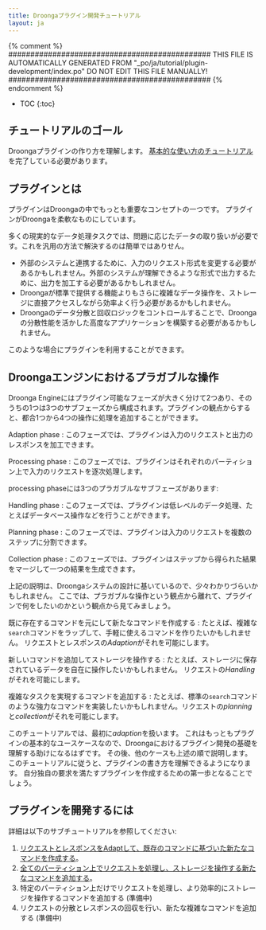 ```yaml
---
title: Droongaプラグイン開発チュートリアル
layout: ja
---
```


{% comment %}
##############################################
  THIS FILE IS AUTOMATICALLY GENERATED FROM
  "_po/ja/tutorial/plugin-development/index.po"
  DO NOT EDIT THIS FILE MANUALLY!
##############################################
{% endcomment %}


* TOC
{:toc}

## チュートリアルのゴール

Droongaプラグインの作り方を理解します。
[基本的な使い方のチュートリアル][basic tutorial]を完了している必要があります。


## プラグインとは

プラグインはDroongaの中でもっとも重要なコンセプトの一つです。
プラグインがDroongaを柔軟なものにしています。

多くの現実的なデータ処理タスクでは、問題に応じたデータの取り扱いが必要です。これを汎用の方法で解決するのは簡単ではありせん。

 * 外部のシステムと連携するために、入力のリクエスト形式を変更する必要があるかもしれません。外部のシステムが理解できるような形式で出力するために、出力を加工する必要があるかもしれません。
 * Droongaが標準で提供する機能よりもさらに複雑なデータ操作を、ストレージに直接アクセスしながら効率よく行う必要があるかもしれません。
 * Droongaのデータ分散と回収ロジックをコントロールすることで、Droongaの分散性能を活かした高度なアプリケーションを構築する必要があるかもしれません。

このような場合にプラグインを利用することができます。

## Droongaエンジンにおけるプラガブルな操作

Droonga Engineにはプラグイン可能なフェーズが大きく分けて2つあり、そのうちの1つは3つのサブフェーズから構成されます。プラグインの観点からすると、都合1つから4つの操作に処理を追加することができます。

Adaption phase
: このフェーズでは、プラグインは入力のリクエストと出力のレスポンスを加工できます。

Processing phase
: このフェーズでは、プラグインはそれぞれのパーティション上で入力のリクエストを逐次処理します。

processing phaseには3つのプラガブルなサブフェーズがあります:

Handling phase
: このフェーズでは、プラグインは低レベルのデータ処理、たとえばデータベース操作などを行うことができます。

Planning phase
: このフェーズでは、プラグインは入力のリクエストを複数のステップに分割できます。

Collection phase
: このフェーズでは、プラグインはステップから得られた結果をマージして一つの結果を生成できます。

上記の説明は、Droongaシステムの設計に基いているので、少々わかりづらいかもしれません。
ここでは、プラガブルな操作という観点から離れて、プラグインで何をしたいのかという観点から見てみましょう。

既に存在するコマンドを元にして新たなコマンドを作成する
: たとえば、複雑な`search`コマンドをラップして、手軽に使えるコマンドを作りたいかもしれません。
  リクエストとレスポンスの*Adaption*がそれを可能にします。

新しいコマンドを追加してストレージを操作する
: たとえば、ストレージに保存されているデータを自在に操作したいかもしれません。
  リクエストの*Handling*がそれを可能にします。

複雑なタスクを実現するコマンドを追加する
: たとえば、標準の`search`コマンドのような強力なコマンドを実装したいかもしれません。リクエストの*planning*と*collection*がそれを可能にします。

このチュートリアルでは、最初に*adaption*を扱います。
これはもっともプラグインの基本的なユースケースなので、Droongaにおけるプラグイン開発の基礎を理解する助けになるはずです。
その後、他のケースも上述の順で説明します。
このチュートリアルに従うと、プラグインの書き方を理解できるようになります。
自分独自の要求を満たすプラグインを作成するための第一歩となることでしょう。

## プラグインを開発するには

詳細は以下のサブチュートリアルを参照してください:

 1. [リクエストとレスポンスをAdaptして、既存のコマンドに基づいた新たなコマンドを作成する][adapter]。
 2. [全てのパーティション上でリクエストを処理し、ストレージを操作する新たなコマンドを追加する][handler]。
 3. 特定のパーティション上だけでリクエストを処理し、より効率的にストレージを操作するコマンドを追加する (準備中)
 4. リクエストの分散とレスポンスの回収を行い、新たな複雑なコマンドを追加する (準備中)


  [basic tutorial]: ../basic/
  [overview]: ../../overview/
  [adapter]: ./adapter/
  [handler]: ./handler/
  [distribute-collect]: ./distribute-collect/
